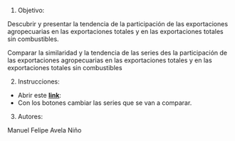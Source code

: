 1) Objetivo:

Descubrir y presentar la tendencia de la participación de las exportaciones agropecuarias en las exportaciones totales y en las exportaciones totales sin combustibles.

Comparar la similaridad y la tendencia de las series des la participación de las exportaciones agropecuarias en las exportaciones totales y en las exportaciones totales sin combustibles

2) Instrucciones:

-   Abrir este [**link**](https://felipe1990.github.io/exportacionesagro-VA4/):
-   Con los botones cambiar las series que se van a comparar.

3) Autores:

Manuel Felipe Avela Niño
